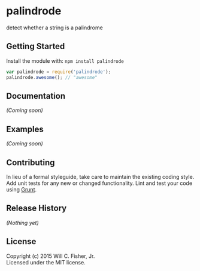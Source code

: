 # palindrode

detect whether a string is a palindrome

## Getting Started
Install the module with: `npm install palindrode`

```javascript
var palindrode = require('palindrode');
palindrode.awesome(); // "awesome"
```

## Documentation
_(Coming soon)_

## Examples
_(Coming soon)_

## Contributing
In lieu of a formal styleguide, take care to maintain the existing coding style. Add unit tests for any new or changed functionality. Lint and test your code using [Grunt](http://gruntjs.com/).

## Release History
_(Nothing yet)_

## License
Copyright (c) 2015 Will C. Fisher, Jr.  
Licensed under the MIT license.
